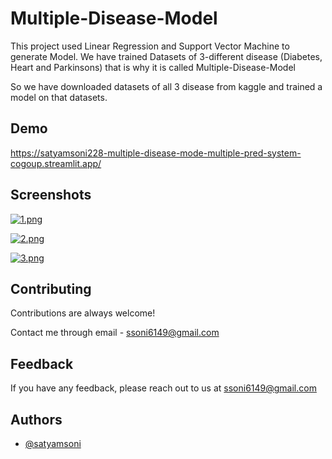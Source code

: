 # Multiple-Disease-Model

This project used Linear Regression and Support Vector Machine to generate Model. We have trained Datasets of 3-different disease (Diabetes, Heart and Parkinsons) that is why it is called Multiple-Disease-Model

So we have downloaded datasets of all 3 disease from kaggle and trained a model on that datasets.




## Demo

https://satyamsoni228-multiple-disease-mode-multiple-pred-system-cogoup.streamlit.app/



## Screenshots

[![1.png](https://i.postimg.cc/26MVPHFb/1.png)](https://postimg.cc/62VWZfPt)

[![2.png](https://i.postimg.cc/ZKf1Z1vM/2.png)](https://postimg.cc/GHyMxgQF)

[![3.png](https://i.postimg.cc/0yFFKDfG/3.png)](https://postimg.cc/k2NfkVLD)

## Contributing

Contributions are always welcome!

Contact me through email - ssoni6149@gmail.com


## Feedback

If you have any feedback, please reach out to us at ssoni6149@gmail.com

## Authors

- [@satyamsoni](https://github.com/satyamsoni228)
